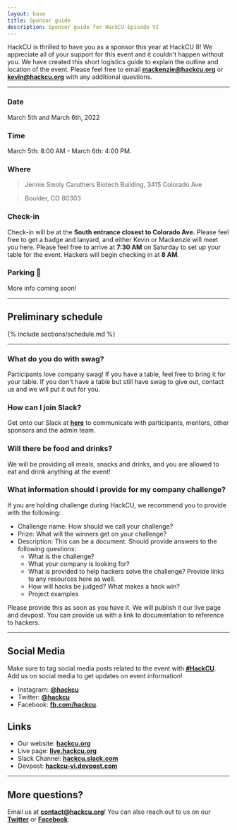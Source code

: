 ```yaml
---
layout: base
title: Sponsor guide
description: Sponsor guide for HackCU Episode VI
---
```


HackCU is thrilled to have you as a sponsor this year at HackCU 8! We appreciate all of your support for this event and it couldn't happen without you. We have created this short logistics guide to explain the outline and location of the event. Please feel free to email **[mackenzie@hackcu.org](mailto:mackenzie@hackcu.org)** or **[kevin@hackcu.org](mailto:kevin@hackcu.org)** with any additional questions.

---


### Date
March 5th and March 6th, 2022

### Time 
March 5th: 8:00 AM - March 6th: 4:00 PM.

### Where
>Jennie Smoly Caruthers Biotech Building, 3415 Colorado Ave

>Boulder, CO 80303


### Check-in 
Check-in will be at the **South entrance closest to Colorado Ave.**
Please feel free to get a badge and lanyard, and either Kevin or
Mackenzie will meet you here. Please feel free to arrive at **7:30 AM** on Saturday to set up your table for the event. Hackers will begin checking in at **8 AM**.

### Parking :car:

More info coming soon!

<!-- The JSCBB lot #543 is located on the northwest corner of the building.  The lot is free after 5:00pm on weekdays and all day on weekends. Please park in this lot if you plan to drive. 

![JSCBB Parking](/assets/img/res/jscbb_parking.png "JSCBB") -->



---

## Preliminary schedule


{% include sections/schedule.md %}

---


### What do you do with swag?
Participants love company swag! If you have a table, feel free to bring it for your table. If you don't
have a table but still have swag to give out, contact us and we will put it out for you.


### How can I join Slack?

Get onto our Slack at **[here](https://join.slack.com/t/hackcu/shared_invite/enQtOTM2MDQ2OTY4MDUwLTNlOWQzMmRjMDM4N2UyY2EyZTI0Y2I3ZWFjMTEyNTQ3YzYzOGQyNDUwYjMyMTg2OTI5NzgzNWFhNzY4NmVhYzU)** to communicate with participants, mentors, other sponsors
and the admin team.

### Will there be food and drinks?
We will be providing all meals, snacks and drinks, and you are allowed to eat and drink
anything at the event!

### What information should I provide for my company challenge?
If you are holding challenge during HackCU, we recommend you to provide with the following:

- Challenge name: How should we call your challenge? 
- Prize: What will the winners get on your challenge?
- Description: This can be a document. Should provide answers to the following questions:
  - What is the challenge?
  - What your company is looking for?
  - What is provided to help hackers solve the challenge? Provide links to any resources here as well.
  - How will hacks be judged? What makes a hack win?
  - Project examples 
  
Please provide this as soon as you have it. We will publish it our live page and devpost. You can provide us with a link to documentation to reference to hackers.

---

## Social Media

Make sure to tag social media posts related to the event with **[\#HackCU](https://twitter.com/search?q=%23hackcu)**. Add us on social media to get updates on event information!
- Instagram: **[@hackcu](https://www.instagram.com/hackcu/?hl=en)**
- Twitter: **[@hackcu](https://twitter.com/hackcu)**
- Facebook: **[fb.com/hackcu](https://www.facebook.com/HackCU/)**. 


## Links

- Our website: **[hackcu.org](https://hackcu.org)**
- Live page: **[live.hackcu.org](https://live.hackcu.org)**
- Slack Channel: **[hackcu.slack.com](https://hackcu.slack.com)**
- Devpost: **[hackcu-vi.devpost.com](https://hackcu-vi.devpost.com/)**

----

## More questions?

Email us at **[contact@hackcu.org](mailto:contact@hackcu.org)**! You can also reach out to us on our **[Twitter](https://twitter.com/hackcu)** or **[Facebook](https://www.facebook.com/HackCU/)**.
